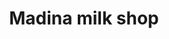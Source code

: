 ---
title: "Madina milk shop"
url: /karachi/madina-milk-shop-f-c-area-nazimabad-karachi-karachi-city-sindh-pakistan/
shop: dairy
---